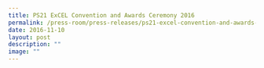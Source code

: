 ```yaml
---
title: PS21 ExCEL Convention and Awards Ceremony 2016
permalink: /press-room/press-releases/ps21-excel-convention-and-awards-ceremony-2016/
date: 2016-11-10
layout: post
description: ""
image: ""
---
```

